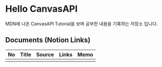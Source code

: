 # Hello CanvasAPI

MDN에 나온 CanvasAPI Tutorial을 보며 공부한 내용을 기록하는 저장소 입니다.

## Documents (Notion Links)

|No|Title|Source|Links|Memo|
|:---:|:---:|:---:|:---:|:---:|
||||||